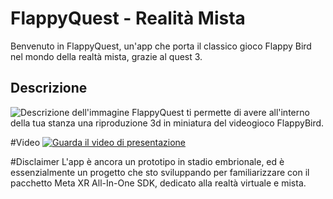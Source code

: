 # FlappyQuest - Realità Mista

Benvenuto in FlappyQuest, un'app  che porta il classico gioco Flappy Bird nel mondo della realtà mista, grazie al quest 3.

## Descrizione
![Descrizione dell'immagine](URL_dell_immagine)
FlappyQuest ti permette di avere all'interno della tua stanza una riproduzione 3d in miniatura del videogioco FlappyBird.

#Video
[![Guarda il video di presentazione](https://img.youtube.com/vi/VIDEO_ID/0.jpg)](https://www.youtube.com/watch?v=VIDEO_ID)

#Disclaimer
L'app è ancora un prototipo in stadio embrionale, ed è essenzialmente un progetto che sto sviluppando per familiarizzare con il pacchetto Meta XR All-In-One SDK, dedicato alla realtà virtuale e mista.
